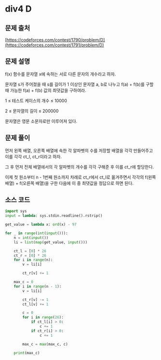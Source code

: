 # div4 D

## 문제 출처

[https://codeforces.com/contest/1790/problem/D](https://codeforces.com/contest/1791/problem/D)

## 문제 설명

f(x) 함수를 문자열 x에 속하는 서로 다른 문자의 개수라고 하자.

문자열 s가 주어졌을 때 s를 길이가 1 이상인 문자열 a,  b로 나누고 f(a) + f(b)를 구할 때 가능한 f(a) + f(b) 값의 최댓값을 구하여라.

1 ≤ 테스트 케이스의 개수 ≤ 10000

2 ≤ 문자열의 길이 ≤ 200000

문자열은 영문 소문자로만 이루어져 있다.

## 문제 풀이

먼저 왼쪽 배열, 오른쪽 배열에 속한 각 알파벳의 수를 저장할 배열을 각각 만들어주고 이를 각각 ct_l, ct_r이라고 하자.

그 후 먼저 전체 배열에서의 각 알파벳의 개수를 각각 구해준 후 이를 ct_r에 할당한다.

이제 첫 원소부터 n - 1번째 원소까지 차례로 ct_r에서 ct_l로 옮겨주면서 각각의 f(왼쪽 배열) + f(오른쪽 배열)을 구한 다음에 이 중 최댓값을 정답으로 하면 된다.

 

## 소스 코드

```python
import sys
input = lambda: sys.stdin.readline().rstrip()

get_value = lambda x: ord(x) - 97

for _ in range(int(input())):
    n = int(input())
    li = list(map(get_value, input()))

    ct_l = [0] * 26
    ct_r = [0] * 26
    for i in range(n):
        v = li[i]

        ct_r[v] += 1

    max_c = 0
    for i in range(n - 1):
        v = li[i]

        ct_r[v] -= 1
        ct_l[v] += 1

        c = 0
        for i in range(26):
            if ct_l[i] > 0:
                c += 1
            if ct_r[i] > 0:
                c += 1

        max_c = max(max_c, c)

    print(max_c)
```